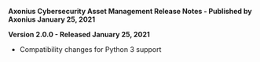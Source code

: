 **Axonius Cybersecurity Asset Management Release Notes - Published by Axonius January 25, 2021**


**Version 2.0.0 - Released January 25, 2021**

* Compatibility changes for Python 3 support
